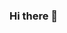 ### Hi there 👋

<!--
**fabianblancowuest/fabianblancowuest** is a ✨ _special_ ✨ repository because its `README.md` (this file) appears on your GitHub profile.

Here are some ideas to get you started:

- 🔭 I’m currently working on the deployment of my personal projects and the creation of my portfolio.
- 🌱 I’m currently learning about agile methodologies and personal branding.
- 👯 I’m looking to collaborate on  a challenging, interesting and useful project.
- 🤔 I’m looking for help with ...
- 💬 Ask me about ...
- 📫 How to reach me: ...
- 😄 Skill:
<ul>
  <li>ReactJS</li>
  <li>Node.js</li>
  <li>Express.js</li>
  <li>Postgre SQL</li>
  <li>Sequelize</li>
  <li>CSS</li>
  <li>HTML</li>
</ul>
- ⚡ Fun fact:...
-->
